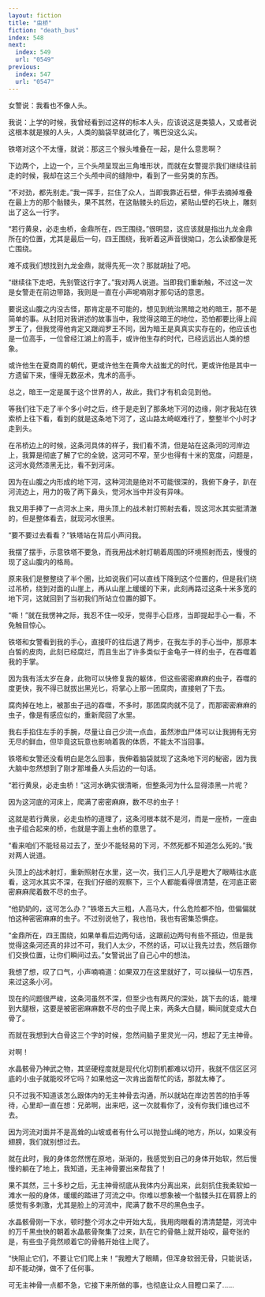 ```yaml
---
layout: fiction
title: "虫桥"
fiction: "death_bus"
index: 548
next:
  index: 549
  url: "0549"
previous:
  index: 547
  url: "0547"
---
```

女警说：我看也不像人头。

我说：上学的时候，我曾经看到过这样的标本人头，应该说这是类猿人，又或者说这根本就是猴的人头，人类的脑袋早就进化了，嘴巴没这么尖。

铁塔对这个不太懂，就说：那这三个猴头堆叠在一起，是什么意思啊？

下边两个，上边一个，三个头颅呈现出三角堆形状，而就在女警提示我们继续往前走的时候，我却在这三个头颅中间的缝隙中，看到了一些另类的东西。

“不对劲，都先别走。”我一挥手，拦住了众人，当即我靠近石壁，伸手去摘掉堆叠在最上方的那个骷髅头，果不其然，在这骷髅头的后边，紧贴山壁的石块上，雕刻出了这么一行字。

“若行黄泉，必走虫桥，金鼎所在，四王围绕。”很明显，这应该就是指出九龙金鼎所在的位置，尤其是最后一句，四王围绕，我听着这声音很拗口，怎么读都像是死亡围绕。

难不成我们想找到九龙金鼎，就得先死一次？那就胡扯了吧。

“继续往下走吧，先别管这行字了。”我对两人说道。当即我们重新触，不过这一次是女警走在前边带路，我则是一直在小声呢喃刚才那句话的意思。

要说这山腹之内没古怪，那肯定是不可能的，想见到统治黑暗之地的暗王，那不是简单的事。从封阳对我讲述的故事当中，我觉得这暗王的地位，恐怕都要比得上阎罗王了，但我觉得他肯定又跟阎罗王不同，因为暗王是真真实实存在的，他应该也是一位高手，一位曾经江湖上的高手，或许他生存的时代，已经远远出人类的想象。

或许他生在夏商周的朝代，更或许他生在黄帝大战蚩尤的时代，更或许他是其中一方遗留下来，懂得无数巫术，鬼术的高手。

总之，暗王一定是属于这个世界的人，故此，我们才有机会见到他。

等我们往下走了半个多小时之后，终于是走到了那条地下河的边缘，刚才我站在铁索桥上往下看，看到的就是这条地下河了，这山路太崎岖难行了，整整半个小时才走到头。

在吊桥边上的时候，这条河具体的样子，我们看不清，但是站在这条河的河岸边上，我算是彻底了解了它的全貌，这河可不窄，至少也得有十米的宽度，问题是，这河水竟然漆黑无比，看不到河床。

因为在山腹之内形成的地下河，这种河流是绝对不可能很深的，我俯下身子，趴在河流边上，用力的吸了两下鼻头，觉河水当中并没有异味。

我又用手捧了一点河水上来，用头顶上的战术射灯照射去看，现这河水其实挺清澈的，但是整体看去，就现河水很黑。

“要不要过去看看？”铁塔站在背后小声问我。

我摆了摆手，示意铁塔不要急，而我用战术射灯朝着周围的环境照射而去，慢慢的现了这山腹内的格局。

原来我们是整整绕了半个圈，比如说我们可以直线下降到这个位置的，但是我们绕过吊桥，绕到对面的山崖上，再从山崖上缓缓的下来，此刻再路过这条十米多宽的地下河，这就回到了当初我们所站立位置的脚下。

“嘶！”就在我愣神之际，我忍不住一咬牙，觉得手心巨疼，当即提起手心一看，不免触目惊心。

铁塔和女警看到我的手心，直接吓的往后退了两步，在我左手的手心当中，那原本白皙的皮肉，此刻已经腐烂，而且生出了许多类似于金龟子一样的虫子，在吞噬着我的手掌。

因为我有活太岁在身，此物可以快修复我的躯体，但这些密密麻麻的虫子，吞噬的度更快，我不得已就拔出黑光匕，将掌心上那一团腐肉，直接剜了下去。

腐肉掉在地上，被那虫子迅的吞噬，不多时，那团腐肉就不见了，而那密密麻麻的虫子，像是有感应似的，重新爬回了水里。

我右手掐住左手的手腕，尽量让自己少流一点血，虽然渗血尸体可以让我拥有无穷无尽的鲜血，但毕竟这玩意也影响着我的体质，不能太不当回事。

铁塔和女警还没看明白是怎么回事，我伸着脑袋就现了这条地下河的秘密，因为我大脑中忽然想到了刚才那堆叠人头后边的一句话。

“若行黄泉，必走虫桥！”这河水确实很清晰，但整条河为什么显得漆黑一片呢？

因为这河底的河床上，爬满了密密麻麻，数不尽的虫子！

这就是若行黄泉，必走虫桥的道理了，这条河根本就不是河，而是一座桥，一座由虫子组合起来的桥，也就是字面上虫桥的意思了。

“看来咱们不能轻易过去了，至少不能轻易的下河，不然死都不知道怎么死的。”我对两人说道。

头顶上的战术射灯，重新照射在水里，这一次，我们三人几乎是瞪大了眼睛往水底看，这河水其实不深，在我们仔细的观察下，三个人都能看得很清楚，在河底正密密麻麻爬着数不尽的虫子。

“他奶奶的，这可怎么办？”铁塔五大三粗，人高马大，什么危险都不怕，但偏偏就怕这种密密麻麻的虫子。不过别说他了，我也怕，我也有密集恐惧症。

“金鼎所在，四王围绕，如果单看后边两句话，这跟前边两句有些不搭边，但是我觉得这条河还真的非过不可，我们人太少，不然的话，可以让我先过去，然后跟你们交换位置，让你们瞬间过去。”女警说出了自己心中的想法。

我想了想，叹了口气，小声喃喃道：如果双刀在这里就好了，可以操纵一切东西，来过这条小河。

现在的问题很严峻，这条河虽然不深，但至少也有两尺的深处，跳下去的话，能埋到大腿根，这要是被密密麻麻数不尽的虫子爬上来，两条大白腿，瞬间就变成大白骨了。

而就在我想到大白骨这三个字的时候，忽然间脑子里灵光一闪，想起了无主神骨。

对啊！

水晶骸骨乃神武之物，其坚硬程度就是现代化切割机都难以切开，我就不信区区河底的小虫子就能咬坏它吗？如果他这一次肯出面帮忙的话，那就太棒了。

只不过我不知道该怎么跟体内的无主神骨去沟通，所以就站在岸边苦苦的拍手等待，心里却一直在想：兄弟啊，出来吧，这一次就看你了，没有你我们谁也过不去。

因为河流对面并不是高耸的山坡或者有什么可以抛登山绳的地方，所以，如果没有翅膀，我们就别想过去。

就在此时，我的身体忽然愣在原地，渐渐的，我感觉到自己的身体开始软，然后慢慢的躺在了地上，我知道，无主神骨要出来帮我了！

果不其然，三十多秒之后，无主神骨彻底从我体内分离出来，此刻抗住我柔软如一滩水一般的身体，缓缓的踏进了河流之中。你难以想象被一个骷髅头扛在肩膀上的感觉有多刺激，尤其是脸上的河流中，爬满了数不尽的黑色虫子。

水晶骸骨刚一下水，顿时整个河水之中开始大乱，我用肉眼看的清清楚楚，河流中的万千黑虫快的朝着水晶骸骨聚集了过来，趴在它的骨骼上就开始咬，最夸张的是，有些虫子竟然顺着它的骨骼开始往上爬了。

“快阻止它们，不要让它们爬上来！”我瞪大了眼睛，但浑身软弱无骨，只能说话，却不能动弹，做不了任何事。

可无主神骨一点都不急，它接下来所做的事，也彻底让众人目瞪口呆了……